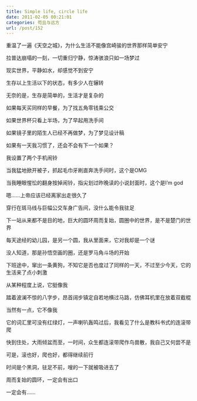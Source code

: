```yaml
---
title: Simple life, circle life
date: 2011-02-05 00:21:01
categories: 苟且与远方
url: /post/152
---
```


重温了一遍《天空之城》，为什么生活不能像宫崎骏的世界那样简单安宁

拉普达崩塌的一刻，一切重归宁静，惊涛骇浪只如一场梦过

现实世界，平静如水，却感觉不到安宁

生存以上生活以下的状态，有多少人在辗转

无奈的是，生存是简单的，生活才是复杂的

如果每天买同样的早餐，为了找五角零钱乘公交

如果世界杯只看上半场，为了早起用洗手间

如果镜子里的陌生人已经不再做梦，为了梦见设计稿

如果有一天我习惯了，还会不会有下一个如果？

我设置了两个手机闹铃

当我猛地掀开被子，抓起毛巾牙刷直奔洗手间时，这个是OMG

当我睡眼惺忪的翻身按掉闹铃，指尖划过昨晚读的小说封面时，这个是I’m god

嗯……上帝应该已经离家出走很久了

穿行在斑马线与巨幅公交车身广告间，没什么能令我驻足

下一站从来都不是目的地，巨大的圆环周而复始，圆圈中的世界，是不是楚门的世界

每天途经的幼儿园，是另一个圆，我从里面来，它对我却是一个谜

没人知道，那是孙悟空画的圈，还是罗马角斗场的开始

下班途中，窜出一条黄狗，不知它是否也度过了同样的一天，不过至少今天，它的生活来了点小刺激

从某种程度上说，它挺像我

踏着波澜不惊的八字步，昂首阔步镇定自若地横过马路，仿佛耳机里在放着双截棍

当然有一点，它不像我

它的词汇里可没有红绿灯，一声喇叭轰鸣过后，我看见了什么是教科书式的连滚带爬

快到住处，大雨倾盆而至，一时间，众生都连滚带爬作鸟兽散，我自己又何尝不是

可是，滚也好，爬也好，都得继续前行

时间是个黑洞，驻足不前，嗖的一下就被吸进去了

周而复始的圆环，一定会有出口

一定会有……